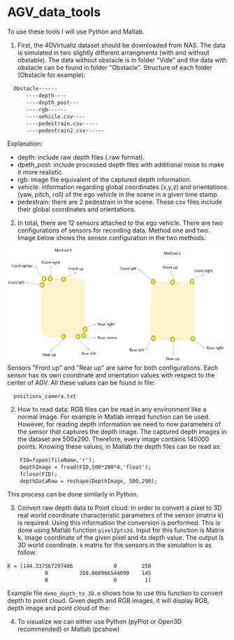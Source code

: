 # AGV_data_tools

To use these tools I will use Python and Matlab.

1) First, the 4DVirtualiz dataset should be downloaded from NAS. The data is simulated in two slightly different arrangments (with and without obstable). The data without obstacle is in folder "Vide" and the data with obstacle can be found in folder "Obstacle".
Structure of each folder (Obstacle for example):
```
  Obstacle------
      ----depth----
      ----depth_post---
      ----rgb------
      ----vehicle.csv----
      ----pedestrain.csv-----
      ----pedestrain2.csv------
```
      
Explanation:
  - depth: include raw depth files (.raw format).
  - dpeth_post: include processed depth files with additional noise to make it more realistic.
  - rgb: image file equivalent of the captured depth information.
  - vehicle: information regarding global coordinates (x,y,z) and orientations (yaw, pitch, roll) of the ego vehicle in the scene in a given time stamp.
  - pedestrain: there are 2 pedestrain in the scene. These csv files include their global coordinates and orientations.
  
2) In total, there are 12 sensors attached to the ego vehicle. There are two configurations of sensors for recording data. 
Method one and two. Image below shows the sensor configuration in the two methods.  
<img src="images/Capture_config.PNG" width="600">
Sensors "Front up" and "Rear up" are same for both configurations. 
Each sensor has its own coordinate and orientation values with respect to the center of AGV. All these values can be found in file: 

```
  positions_camera.txt
```
2) How to read data:
RGB files can be read in any environment like a normal image. For example in Matlab imread function can be used. However, for reading depth information we need to now parameters of the sensor that captures the depth image. The captured depth images in the dataset are 500x290. Therefore, every image contains 145000 points. Knowing these values, in Matlab the depth files can be read as:
```
    FID=fopen(fileName,'r');
    DepthImage = fread(FID,500*290*4,'float');
    fclose(FID);
    depthDataRaw = reshape(DepthImage, 500,290);
```
This process can be done similarly in Python.

3) Convert raw depth data to Point cloud:
In order to convert a pixel to 3D real world coordinate characteristic parameters of the sensor (matrix k) is required. Using this information the conversion is performed. This is done using Matlab function `pixel2pts3d`. Input for this function is Matrix k, image coordinate of the given pixel and its depth value. The output is 3D world coordinate.
`k` matrix for the sensors in the simulation is as follow:
```
K = [144.337567297406             0        250
            0          350.060966544099    145
            0                     0         1]
```
Example file `demo_depth_to_3D.m` shows how to use this function to convert depth to point cloud. Given depth and RGB images, it will display RGB, depth image and point cloud of the:


4) To visualize we can either use Python (pyPlot or Open3D recommended) or Matlab (pcshow)



